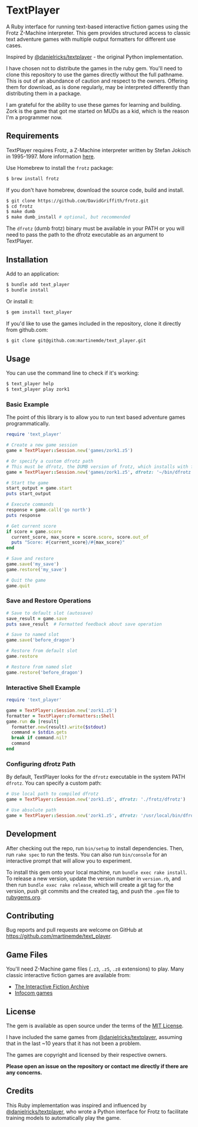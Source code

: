 # TextPlayer

A Ruby interface for running text-based interactive fiction games using the Frotz Z-Machine interpreter. This gem provides structured access to classic text adventure games with multiple output formatters for different use cases.

Inspired by [@danielricks/textplayer](https://davidgriffith.gitlab.io/frotz/) - the original Python implementation.

I have chosen not to distribute the games in the ruby gem. You'll need to clone this repository to use the games directly without the full pathname. This is out of an abundance of caution and respect to the owners. Offering them for download, as is done regularly, may be interpreted differently than distributing them in a package.

I am grateful for the ability to use these games for learning and building. Zork is the game that got me started on MUDs as a kid, which is the reason I'm a programmer now.

## Requirements

TextPlayer requires Frotz, a Z-Machine interpreter written by Stefan Jokisch in 1995-1997. More information [here](http://frotz.sourceforge.net/).

Use Homebrew to install the `frotz` package:

```bash
$ brew install frotz
```

If you don't have homebrew, download the source code, build and install.

```bash
$ git clone https://github.com/DavidGriffith/frotz.git
$ cd frotz
$ make dumb
$ make dumb_install # optional, but recommended
```

The `dfrotz` (dumb frotz) binary must be available in your PATH or you will need to pass the path to the dfrotz executable as an argument to TextPlayer.

## Installation

Add to an application:

```bash
$ bundle add text_player
$ bundle install
```

Or install it:

```bash
$ gem install text_player
```

If you'd like to use the games included in the repository, clone it directly from github.com:

```bash
$ git clone git@github.com:martinemde/text_player.git
```

## Usage

You can use the command line to check if it's working:

```bash
$ text_player help
$ text_player play zork1
```

### Basic Example

The point of this library is to allow you to run text based adventure games programmatically.

```ruby
require 'text_player'

# Create a new game session
game = TextPlayer::Session.new('games/zork1.z5')

# Or specify a custom dfrotz path
# This must be dfrotz, the DUMB version of frotz, which installs with frotz.
game = TextPlayer::Session.new('games/zork1.z5', dfrotz: '~/bin/dfrotz')

# Start the game
start_output = game.start
puts start_output

# Execute commands
response = game.call('go north')
puts response

# Get current score
if score = game.score
  current_score, max_score = score.score, score.out_of
  puts "Score: #{current_score}/#{max_score}"
end

# Save and restore
game.save('my_save')
game.restore('my_save')

# Quit the game
game.quit
```

### Save and Restore Operations

```ruby
# Save to default slot (autosave)
save_result = game.save
puts save_result  # Formatted feedback about save operation

# Save to named slot
game.save('before_dragon')

# Restore from default slot
game.restore

# Restore from named slot
game.restore('before_dragon')
```

### Interactive Shell Example

```ruby
require 'text_player'

game = TextPlayer::Session.new('zork1.z5')
formatter = TextPlayer::Formatters::Shell
game.run do |result|
  formatter.new(result).write($stdout)
  command = $stdin.gets
  break if command.nil?
  command
end
```

### Configuring dfrotz Path

By default, TextPlayer looks for the `dfrotz` executable in the system PATH `dfrotz`. You can specify a custom path:

```ruby
# Use local path to compiled dfrotz
game = TextPlayer::Session.new('zork1.z5', dfrotz: './frotz/dfrotz')

# Use absolute path
game = TextPlayer::Session.new('zork1.z5', dfrotz: '/usr/local/bin/dfrotz')
```

## Development

After checking out the repo, run `bin/setup` to install dependencies. Then, run `rake spec` to run the tests. You can also run `bin/console` for an interactive prompt that will allow you to experiment.

To install this gem onto your local machine, run `bundle exec rake install`. To release a new version, update the version number in `version.rb`, and then run `bundle exec rake release`, which will create a git tag for the version, push git commits and the created tag, and push the `.gem` file to [rubygems.org](https://rubygems.org).

## Contributing

Bug reports and pull requests are welcome on GitHub at https://github.com/martinemde/text_player.

## Game Files

You'll need Z-Machine game files (`.z3`, `.z5`, `.z8` extensions) to play. Many classic interactive fiction games are available from:

- [The Interactive Fiction Archive](https://www.ifarchive.org/)
- [Infocom games](http://www.infocom-if.org/downloads/downloads.html)

## License

The gem is available as open source under the terms of the [MIT License](https://opensource.org/licenses/MIT).

I have included the same games from [@danielricks/textplayer](https://github.com/danielricks/textplayer), assuming that in the last ~10 years that it has not been a problem.

The games are copyright and licensed by their respective owners.

**Please open an issue on the repository or contact me directly if there are any concerns.**

## Credits

This Ruby implementation was inspired and influenced by [@danielricks/textplayer](https://github.com/danielricks/textplayer), who wrote a Python interface for Frotz to facilitate training models to automatically play the game.
